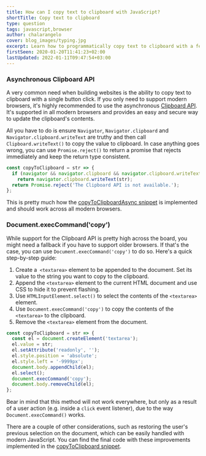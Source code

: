 ```yaml
---
title: How can I copy text to clipboard with JavaScript?
shortTitle: Copy text to clipboard
type: question
tags: javascript,browser
author: chalarangelo
cover: blog_images/typing.jpg
excerpt: Learn how to programmatically copy text to clipboard with a few lines of JavaScript and level up your web development skills.
firstSeen: 2020-01-20T11:41:23+02:00
lastUpdated: 2022-01-11T09:47:54+03:00
---
```


### Asynchronous Clipboard API

A very common need when building websites is the ability to copy text to clipboard with a single button click. If you only need to support modern browsers, it's highly recommended to use the asynchronous [Clipboard API](https://developer.mozilla.org/en-US/docs/Web/API/Clipboard_API). It's supported in all modern browsers and provides an easy and secure way to update the clipboard's contents.

All you have to do is ensure `Navigator`, `Navigator.clipboard` and `Navigator.clipboard.writeText` are truthy and then call `Clipboard.writeText()` to copy the value to clipboard. In case anything goes wrong, you can use `Promise.reject()` to return a promise that rejects immediately and keep the return type consistent.

```js
const copyToClipboard = str => {
  if (navigator && navigator.clipboard && navigator.clipboard.writeText)
    return navigator.clipboard.writeText(str);
  return Promise.reject('The Clipboard API is not available.');
};
```

This is pretty much how the [copyToClipboardAsync snippet](/js/s/copy-to-clipboard-async) is implemented and should work across all modern browsers.

### Document.execCommand('copy')

While support for the Clipboard API is pretty high across the board, you might need a fallback if you have to support older browsers. If that's the case, you can use `Document.execCommand('copy')` to do so. Here's a quick step-by-step guide:

1. Create a` <textarea>` element to be appended to the document. Set its value to the string you want to copy to the clipboard.
2. Append the `<textarea>` element to the current HTML document and use CSS to hide it to prevent flashing.
3. Use `HTMLInputElement.select()` to select the contents of the `<textarea>` element.
4. Use `Document.execCommand('copy')` to copy the contents of the `<textarea>` to the clipboard.
5. Remove the `<textarea>` element from the document.

```js
const copyToClipboard = str => {
  const el = document.createElement('textarea');
  el.value = str;
  el.setAttribute('readonly', '');
  el.style.position = 'absolute';
  el.style.left = '-9999px';
  document.body.appendChild(el);
  el.select();
  document.execCommand('copy');
  document.body.removeChild(el);
};
```

Bear in mind that this method will not work everywhere, but only as a result of a user action (e.g. inside a `click` event listener), due to the way `Document.execCommand()` works.

There are a couple of other considerations, such as restoring the user's previous selection on the document, which can be easily handled with modern JavaScript. You can find the final code with these improvements implemented in the [copyToClipboard snippet](/js/s/copy-to-clipboard/).
